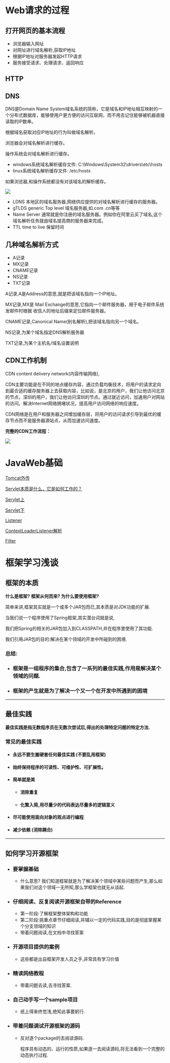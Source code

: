 # Web请求的过程

## 打开网页的基本流程

- 浏览器输入网址
- 对网址进行域名解析,获取IP地址
- 根据IP地址对服务器发起HTTP请求
- 服务接受请求、处理请求、返回响应

## HTTP

## DNS

DNS是Domain Name System域名系统的简称，它是域名和IP地址相互映射的一个分布式数据库，能够使用户更方便的访问互联网，而不用去记住能够被机器直接读取的IP数串。

根据域名获取对应IP地址的行为叫做域名解析。

浏览器会对域名解析进行缓存。

操作系统会对域名解析进行缓存。

- windows系统域名解析缓存文件: C:\Windows\System32\drivers\etc\hosts
- linux系统域名解析缓存文件: /etc/hosts

如果浏览器,和操作系统都没有对该域名的解析缓存。

![](/home/hdr/Desktop/JNotes/Java/images/DNS%E5%9F%9F%E5%90%8D%E8%A7%A3%E6%9E%90.png)

- LDNS 本地区的域名服务器,网络供应提供的对域名解析进行缓存的服务器。
- gTLDS  generic Top level 域名服务器,如.com .cn等等
- Name Server 通常就是你注册的域名服务器。例如你在阿里云买了域名,这个域名解析任务就由域名提高商的服务器来完成。
- TTL time to live 保留时间

## 几种域名解析方式

- A记录
- MX记录
- CNAME记录
- NS记录
- TXT记录

A记录,A是Address的意思,就是把该域名指向一个IP地址。

MX记录,MX是 Mail Exchange的意思,它指向一个邮件服务器，用于电子邮件系统发邮件时根据 收信人的地址后缀来定位邮件服务器。

CNAME记录,Canonical Name(别名解析),把该域名指向另一个域名。

NS记录,为某个域名指定DNS解析服务器

TXT记录,为某个主机名/域名设置说明

## CDN工作机制

CDN content delivery network(内容传输网络),

CDN主要功能是在不同的地点缓存内容，通过负载均衡技术，将用户的请求定向到最合适的缓存服务器上去获取内容，比如说，是北京的用户，我们让他访问北京的节点，深圳的用户，我们让他访问深圳的节点。通过就近访问，加速用户对网站的访问。解决Internet网络拥堵状况，提高用户访问网络的响应速度。

CDN网络是在用户和服务器之间增加缓存层，将用户的访问请求引导到最优的缓存节点而不是服务器源站点，从而加速访问速度。

**完整的CDN工作流程：**

![](/home/hdr/Desktop/JNotes/Java/images/CDN%E5%B7%A5%E4%BD%9C%E6%B5%81%E7%A8%8B.jpg)

# JavaWeb基础

[Tomcat外传](https://zhuanlan.zhihu.com/p/54121733)

[Servlet本质是什么，它是如何工作的？](https://www.zhihu.com/question/21416727/answer/690289895)

[Servlet上](https://zhuanlan.zhihu.com/p/65588465)

[Servlet下](https://zhuanlan.zhihu.com/p/65658315)

[Listener](https://zhuanlan.zhihu.com/p/65219353)

[ContextLoaderListener解析](https://zhuanlan.zhihu.com/p/65258266)

[Filter](https://zhuanlan.zhihu.com/p/65335657)

# 框架学习浅谈

## 框架的本质

**什么是框架? 框架从何而来? 为什么要使用框架?**

简单来讲,框架其实就是一个或多个JAR包而已,其本质是对JDK功能的扩展.

当我们说一个程序使用了Spring框架,其实潜台词就是说,

我们把Spring的相关的JAR包加入到CLASSPATH,并在程序里使用了其功能.

我们引用JAR包的目的:解决在某个领域的开发中所碰到的困境.

### 总结:

- ### 框架是一组程序的集合,包含了一系列的最佳实践,作用是解决某个领域的问题.

- ### 框架的产生就是为了解决一个又一个在开发中所遇到的困境

------

## 最佳实践

**最佳实践是指无数程序员在无数次尝试后,得出的处理特定问题的特定方法.**

### 常见的最佳实践

- #### 永远不要生搬硬套任何最佳实践   (不要乱用框架)

- #### 始终保持程序的可读性、可维护性、可扩展性。

- #### 简单就是美  

  - #### 消除重复

  - #### 化繁入简,用尽量少的代码表达尽量多的逻辑意义

- #### 尽可能使用面向对象的观点进行编程

- #### 减少依赖 (消除耦合)

------

## 如何学习开源框架

- ### 要掌握基础

  - 什么意思? 我们知道框架就是为了解决某个领域中某些问题而产生,那么如果我们对这个领域一无所知,那么学框架也就无从谈起.

- ### 仔细阅读、反复阅读开源框架自带的Reference

  - 第一阶段:了解框架整体架构和功能
  - 第二阶段:挑重点章节仔细阅读,并辅以一定的代码实践,目的是彻底掌握某个分支领域的知识
  - 带着问题阅读,在文档中寻找答案

- ### 开源项目提供的案例

  - 这些都是出自框架开发人员之手,非常具有学习价值

- ### 精读网络教程

  - 带着问题去读,去寻找答案.

- ### 自己动手写一个sample项目

  - 纸上得来终觉浅,绝知此事要躬行.

- ### 带着问题调试开源框架的源码

  - 反对逐个package的去阅读源码. 

    程序具有动态的、运行的性质,如果逐一去阅读源码,将无法看到一个完整的动态执行过程.